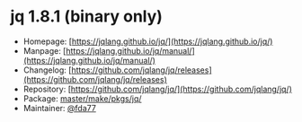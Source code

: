 # jq 1.8.1 (binary only)
  - Homepage: [https://jqlang.github.io/jq/](https://jqlang.github.io/jq/)
  - Manpage: [https://jqlang.github.io/jq/manual/](https://jqlang.github.io/jq/manual/)
  - Changelog: [https://github.com/jqlang/jq/releases](https://github.com/jqlang/jq/releases)
  - Repository: [https://github.com/jqlang/jq/](https://github.com/jqlang/jq/)
  - Package: [master/make/pkgs/jq/](https://github.com/Freetz-NG/freetz-ng/tree/master/make/pkgs/jq/)
  - Maintainer: [@fda77](https://github.com/fda77)

